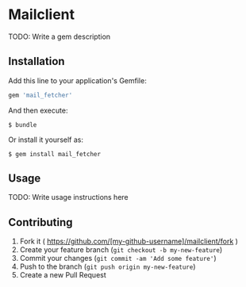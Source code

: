 # Mailclient

TODO: Write a gem description

## Installation

Add this line to your application's Gemfile:

```ruby
gem 'mail_fetcher'
```

And then execute:

    $ bundle

Or install it yourself as:

    $ gem install mail_fetcher

## Usage

TODO: Write usage instructions here

## Contributing

1. Fork it ( https://github.com/[my-github-username]/mailclient/fork )
2. Create your feature branch (`git checkout -b my-new-feature`)
3. Commit your changes (`git commit -am 'Add some feature'`)
4. Push to the branch (`git push origin my-new-feature`)
5. Create a new Pull Request
